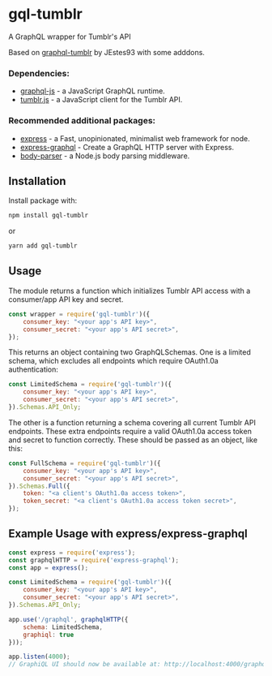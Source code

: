# gql-tumblr
A GraphQL wrapper for Tumblr's API

Based on  [graphql-tumblr](https://github.com/JEstes93/graphql-tumblr) by JEstes93 with some adddons.
### Dependencies:

* [graphql-js](https://github.com/graphql/graphql-js) - a JavaScript GraphQL runtime.
* [tumblr.js](https://github.com/tumblr/tumblr.js) - a JavaScript client for the Tumblr API.

### Recommended additional packages:

* [express](https://github.com/expressjs/express) - a Fast, unopinionated, minimalist web framework for node.
* [express-graphql](https://github.com/graphql/express-graphql) - Create a GraphQL HTTP server with Express.
* [body-parser](https://github.com/expressjs/body-parser) - a Node.js body parsing middleware.

## Installation

Install package with:

```sh
npm install gql-tumblr
```
or
```sh
yarn add gql-tumblr
```

## Usage

The module returns a function which initializes Tumblr API access with a consumer/app API key and secret.

```js
const wrapper = require('gql-tumblr')({
    consumer_key: "<your app's API key>",
    consumer_secret: "<your app's API secret>",
});
```

This returns an object containing two GraphQLSchemas. One is a limited schema, which excludes all endpoints which require OAuth1.0a authentication:

```js
const LimitedSchema = require('gql-tumblr')({
    consumer_key: "<your app's API key>",
    consumer_secret: "<your app's API secret>",
}).Schemas.API_Only;
```

The other is a function returning a schema covering all current Tumblr API endpoints. These extra endpoints require a valid OAuth1.0a access token and secret to function correctly. These should be passed as an object, like this:

```js
const FullSchema = require('gql-tumblr')({
    consumer_key: "<your app's API key>",
    consumer_secret: "<your app's API secret>",
}).Schemas.Full({
    token: "<a client's OAuth1.0a access token>",
    token_secret: "<a client's OAuth1.0a access token secret>",
});
```

## Example Usage with express/express-graphql

```js
const express = require('express');
const graphqlHTTP = require('express-graphql');
const app = express();

const LimitedSchema = require('gql-tumblr')({
    consumer_key: "<your app's API key>",
    consumer_secret: "<your app's API secret>",
}).Schemas.API_Only;

app.use('/graphql', graphqlHTTP({
    schema: LimitedSchema,
    graphiql: true
}));

app.listen(4000); 
// GraphiQL UI should now be available at: http://localhost:4000/graphql
```